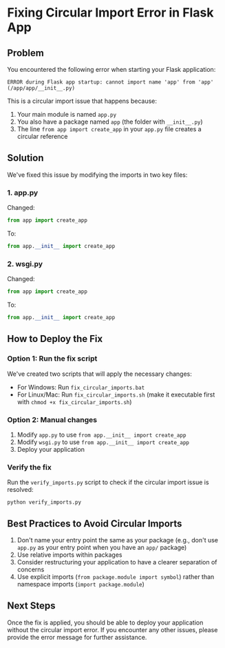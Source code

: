 # Fixing Circular Import Error in Flask App

## Problem

You encountered the following error when starting your Flask application:

```
ERROR during Flask app startup: cannot import name 'app' from 'app' (/app/app/__init__.py)
```

This is a circular import issue that happens because:

1. Your main module is named `app.py`
2. You also have a package named `app` (the folder with `__init__.py`)
3. The line `from app import create_app` in your `app.py` file creates a circular reference

## Solution

We've fixed this issue by modifying the imports in two key files:

### 1. app.py

Changed:
```python
from app import create_app
```

To:
```python
from app.__init__ import create_app
```

### 2. wsgi.py

Changed:
```python
from app import create_app
```

To:
```python
from app.__init__ import create_app
```

## How to Deploy the Fix

### Option 1: Run the fix script

We've created two scripts that will apply the necessary changes:

- For Windows: Run `fix_circular_imports.bat`
- For Linux/Mac: Run `fix_circular_imports.sh` (make it executable first with `chmod +x fix_circular_imports.sh`)

### Option 2: Manual changes

1. Modify `app.py` to use `from app.__init__ import create_app`
2. Modify `wsgi.py` to use `from app.__init__ import create_app`
3. Deploy your application

### Verify the fix

Run the `verify_imports.py` script to check if the circular import issue is resolved:

```
python verify_imports.py
```

## Best Practices to Avoid Circular Imports

1. Don't name your entry point the same as your package (e.g., don't use `app.py` as your entry point when you have an `app/` package)
2. Use relative imports within packages
3. Consider restructuring your application to have a clearer separation of concerns
4. Use explicit imports (`from package.module import symbol`) rather than namespace imports (`import package.module`)

## Next Steps

Once the fix is applied, you should be able to deploy your application without the circular import error. If you encounter any other issues, please provide the error message for further assistance.
